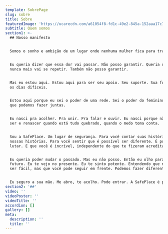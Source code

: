 ```yaml
---
template: SobrePage
slug: sobre
title: Sobre
featuredImage: 'https://ucarecdn.com/a61054f8-fd1c-49e2-845a-152aaa17c71f/'
subtitle: Quem somos
section1: >-
  ## Nosso manifesto


  Somos o sonho e ambição de um lugar onde nenhuma mulher fica para trás. 


  Eu queria dizer que essa dor vai passar. Não posso garantir. Queria dizer que
  nunca mais vai se repetir. Também não posso garantir. 


  Mas eu estou aqui. Estou aqui para ser seu apoio. Seu suporte. Sua força para
  os dias difíceis. 


  Estou aqui porque eu sei o poder de uma rede. Sei o poder do feminino e tudo o
  que podemos fazer juntas. 


  Eu nasci pra acolher. Pra unir. Pra falar e ouvir. Eu nasci porque não é fácil
  ser e renascer quando está tudo quebrado, quando o medo toma conta. 


  Sou a SafePlace. Um lugar de segurança. Para você contar suas histórias. Ouvir
  nossas histórias. Para você sentir que é possível ser diferente. É possível
  lutar. E que você é incrível, independente do que te fizeram acreditar. 


  Eu queria poder mudar o passado. Mas eu não posso. Então eu olho para o
  futuro. Eu te vejo no presente. Eu te sinto potente. Entendendo que não vai
  ser fácil, mas que você pode seguir em frente. Podemos fazer diferente. 


  Eu seguro a sua mão. Me abro, te acolho. Pode entrar. A SafePlace é pra você.
section2: '##'
video: ''
videoPoster: ''
videoTitle: ''
accordion: []
gallery: []
meta:
  description: ''
  title: ''
---
```


